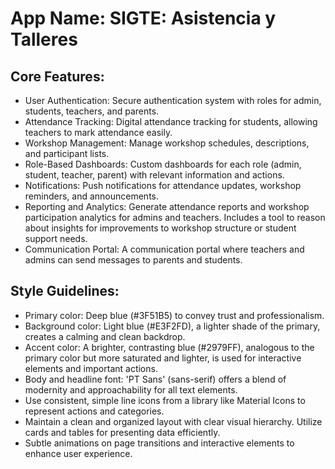 # **App Name**: SIGTE: Asistencia y Talleres

## Core Features:

- User Authentication: Secure authentication system with roles for admin, students, teachers, and parents.
- Attendance Tracking: Digital attendance tracking for students, allowing teachers to mark attendance easily.
- Workshop Management: Manage workshop schedules, descriptions, and participant lists.
- Role-Based Dashboards: Custom dashboards for each role (admin, student, teacher, parent) with relevant information and actions.
- Notifications: Push notifications for attendance updates, workshop reminders, and announcements.
- Reporting and Analytics: Generate attendance reports and workshop participation analytics for admins and teachers. Includes a tool to reason about insights for improvements to workshop structure or student support needs.
- Communication Portal: A communication portal where teachers and admins can send messages to parents and students.

## Style Guidelines:

- Primary color: Deep blue (#3F51B5) to convey trust and professionalism.
- Background color: Light blue (#E3F2FD), a lighter shade of the primary, creates a calming and clean backdrop.
- Accent color: A brighter, contrasting blue (#2979FF), analogous to the primary color but more saturated and lighter, is used for interactive elements and important actions.
- Body and headline font: 'PT Sans' (sans-serif) offers a blend of modernity and approachability for all text elements.
- Use consistent, simple line icons from a library like Material Icons to represent actions and categories.
- Maintain a clean and organized layout with clear visual hierarchy. Utilize cards and tables for presenting data efficiently.
- Subtle animations on page transitions and interactive elements to enhance user experience.